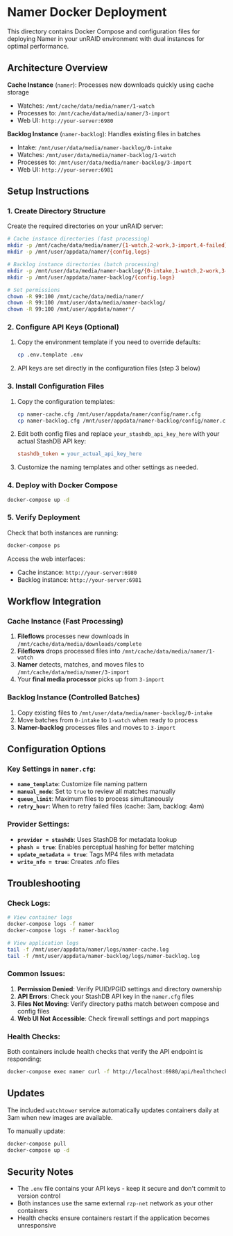 # Namer Docker Deployment

This directory contains Docker Compose and configuration files for deploying Namer in your unRAID environment with dual instances for optimal performance.

## Architecture Overview

**Cache Instance** (`namer`): Processes new downloads quickly using cache storage
- Watches: `/mnt/cache/data/media/namer/1-watch` 
- Processes to: `/mnt/cache/data/media/namer/3-import`
- Web UI: `http://your-server:6980`

**Backlog Instance** (`namer-backlog`): Handles existing files in batches
- Intake: `/mnt/user/data/media/namer-backlog/0-intake` 
- Watches: `/mnt/user/data/media/namer-backlog/1-watch`
- Processes to: `/mnt/user/data/media/namer-backlog/3-import`  
- Web UI: `http://your-server:6981`

## Setup Instructions

### 1. Create Directory Structure

Create the required directories on your unRAID server:

```bash
# Cache instance directories (fast processing)
mkdir -p /mnt/cache/data/media/namer/{1-watch,2-work,3-import,4-failed}
mkdir -p /mnt/user/appdata/namer/{config,logs}

# Backlog instance directories (batch processing) 
mkdir -p /mnt/user/data/media/namer-backlog/{0-intake,1-watch,2-work,3-import,4-failed}
mkdir -p /mnt/user/appdata/namer-backlog/{config,logs}

# Set permissions
chown -R 99:100 /mnt/cache/data/media/namer/
chown -R 99:100 /mnt/user/data/media/namer-backlog/
chown -R 99:100 /mnt/user/appdata/namer*/
```

### 2. Configure API Keys (Optional)

1. Copy the environment template if you need to override defaults:
   ```bash
   cp .env.template .env
   ```

2. API keys are set directly in the configuration files (step 3 below)

### 3. Install Configuration Files

1. Copy the configuration templates:
   ```bash
   cp namer-cache.cfg /mnt/user/appdata/namer/config/namer.cfg
   cp namer-backlog.cfg /mnt/user/appdata/namer-backlog/config/namer.cfg
   ```

2. Edit both config files and replace `your_stashdb_api_key_here` with your actual StashDB API key:
   ```ini
   stashdb_token = your_actual_api_key_here
   ```

3. Customize the naming templates and other settings as needed.

### 4. Deploy with Docker Compose

```bash
docker-compose up -d
```

### 5. Verify Deployment

Check that both instances are running:
```bash
docker-compose ps
```

Access the web interfaces:
- Cache instance: `http://your-server:6980`
- Backlog instance: `http://your-server:6981`

## Workflow Integration

### Cache Instance (Fast Processing)
1. **Fileflows** processes new downloads in `/mnt/cache/data/media/downloads/complete`
2. **Fileflows** drops processed files into `/mnt/cache/data/media/namer/1-watch`
3. **Namer** detects, matches, and moves files to `/mnt/cache/data/media/namer/3-import`
4. Your **final media processor** picks up from `3-import`

### Backlog Instance (Controlled Batches)
1. Copy existing files to `/mnt/user/data/media/namer-backlog/0-intake`
2. Move batches from `0-intake` to `1-watch` when ready to process
3. **Namer-backlog** processes files and moves to `3-import`

## Configuration Options

### Key Settings in `namer.cfg`:

- **`name_template`**: Customize file naming pattern
- **`manual_mode`**: Set to `true` to review all matches manually
- **`queue_limit`**: Maximum files to process simultaneously
- **`retry_hour`**: When to retry failed files (cache: 3am, backlog: 4am)

### Provider Settings:
- **`provider = stashdb`**: Uses StashDB for metadata lookup
- **`phash = true`**: Enables perceptual hashing for better matching
- **`update_metadata = true`**: Tags MP4 files with metadata
- **`write_nfo = true`**: Creates .nfo files

## Troubleshooting

### Check Logs:
```bash
# View container logs
docker-compose logs -f namer
docker-compose logs -f namer-backlog

# View application logs
tail -f /mnt/user/appdata/namer/logs/namer-cache.log
tail -f /mnt/user/appdata/namer-backlog/logs/namer-backlog.log
```

### Common Issues:

1. **Permission Denied**: Verify PUID/PGID settings and directory ownership
2. **API Errors**: Check your StashDB API key in the `namer.cfg` files
3. **Files Not Moving**: Verify directory paths match between compose and config files
4. **Web UI Not Accessible**: Check firewall settings and port mappings

### Health Checks:
Both containers include health checks that verify the API endpoint is responding:
```bash
docker-compose exec namer curl -f http://localhost:6980/api/healthcheck
```

## Updates

The included `watchtower` service automatically updates containers daily at 3am when new images are available.

To manually update:
```bash
docker-compose pull
docker-compose up -d
```

## Security Notes

- The `.env` file contains your API keys - keep it secure and don't commit to version control
- Both instances use the same external `rzp-net` network as your other containers
- Health checks ensure containers restart if the application becomes unresponsive
